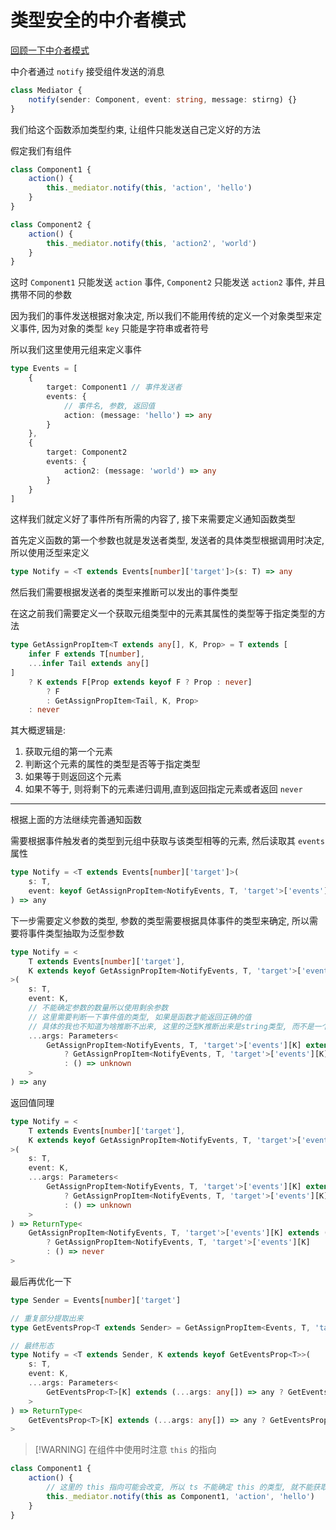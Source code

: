 # 类型安全的中介者模式

[回顾一下中介者模式](../../design-pattern/pattern/mediator/mediator.md)

中介者通过 `notify` 接受组件发送的消息

```ts
class Mediator {
	notify(sender: Component, event: string, message: stirng) {}
}
```

我们给这个函数添加类型约束, 让组件只能发送自己定义好的方法

假定我们有组件

```ts
class Component1 {
	action() {
		this._mediator.notify(this, 'action', 'hello')
	}
}

class Component2 {
	action() {
		this._mediator.notify(this, 'action2', 'world')
	}
}
```

这时 `Component1` 只能发送 `action` 事件, `Component2` 只能发送 `action2` 事件, 并且携带不同的参数

因为我们的事件发送根据对象决定, 所以我们不能用传统的定义一个对象类型来定义事件, 因为对象的类型 `key` 只能是字符串或者符号

所以我们这里使用元组来定义事件

```ts
type Events = [
	{
		target: Component1 // 事件发送者
		events: {
			// 事件名, 参数, 返回值
			action: (message: 'hello') => any
		}
	},
	{
		target: Component2
		events: {
			action2: (message: 'world') => any
		}
	}
]
```

这样我们就定义好了事件所有所需的内容了, 接下来需要定义通知函数类型

首先定义函数的第一个参数也就是发送者类型, 发送者的具体类型根据调用时决定, 所以使用泛型来定义

```ts
type Notify = <T extends Events[number]['target']>(s: T) => any
```

然后我们需要根据发送者的类型来推断可以发出的事件类型

在这之前我们需要定义一个获取元组类型中的元素其属性的类型等于指定类型的方法

```ts
type GetAssignPropItem<T extends any[], K, Prop> = T extends [
	infer F extends T[number],
	...infer Tail extends any[]
]
	? K extends F[Prop extends keyof F ? Prop : never]
		? F
		: GetAssignPropItem<Tail, K, Prop>
	: never
```

其大概逻辑是:

1. 获取元组的第一个元素
2. 判断这个元素的属性的类型是否等于指定类型
3. 如果等于则返回这个元素
4. 如果不等于, 则将剩下的元素递归调用,直到返回指定元素或者返回 `never`

---

根据上面的方法继续完善通知函数

需要根据事件触发者的类型到元组中获取与该类型相等的元素, 然后读取其 `events` 属性

```ts
type Notify = <T extends Events[number]['target']>(
	s: T,
	event: keyof GetAssignPropItem<NotifyEvents, T, 'target'>['events']
) => any
```

下一步需要定义参数的类型, 参数的类型需要根据具体事件的类型来确定, 所以需要将事件类型抽取为泛型参数

```ts
type Notify = <
	T extends Events[number]['target'],
	K extends keyof GetAssignPropItem<NotifyEvents, T, 'target'>['events']
>(
	s: T,
	event: K,
	// 不能确定参数的数量所以使用剩余参数
	// 这里需要判断一下事件值的类型, 如果是函数才能返回正确的值
	// 具体的我也不知道为啥推断不出来, 这里的泛型K推断出来是string类型, 而不是一个确定的类型, 不过这并不影响使用, 只是定义是有点恶心
	...args: Parameters<
		GetAssignPropItem<NotifyEvents, T, 'target'>['events'][K] extends (...args: any[]) => any
			? GetAssignPropItem<NotifyEvents, T, 'target'>['events'][K]
			: () => unknown
	>
) => any
```

返回值同理

```ts
type Notify = <
	T extends Events[number]['target'],
	K extends keyof GetAssignPropItem<NotifyEvents, T, 'target'>['events']
>(
	s: T,
	event: K,
	...args: Parameters<
		GetAssignPropItem<NotifyEvents, T, 'target'>['events'][K] extends (...args: any[]) => any
			? GetAssignPropItem<NotifyEvents, T, 'target'>['events'][K]
			: () => unknown
	>
) => ReturnType<
	GetAssignPropItem<NotifyEvents, T, 'target'>['events'][K] extends (...args: any[]) => any
		? GetAssignPropItem<NotifyEvents, T, 'target'>['events'][K]
		: () => never
>
```

最后再优化一下

```ts
type Sender = Events[number]['target']

// 重复部分提取出来
type GetEventsProp<T extends Sender> = GetAssignPropItem<Events, T, 'target'>['events']

// 最终形态
type Notify = <T extends Sender, K extends keyof GetEventsProp<T>>(
	s: T,
	event: K,
	...args: Parameters<
		GetEventsProp<T>[K] extends (...args: any[]) => any ? GetEventsProp<T>[K] : () => unknown
	>
) => ReturnType<
	GetEventsProp<T>[K] extends (...args: any[]) => any ? GetEventsProp<T>[K] : () => never
>
```

> [!WARNING] 在组件中使用时注意 `this` 的指向

```ts
class Component1 {
	action() {
		// 这里的 this 指向可能会改变, 所以 ts 不能确定 this 的类型, 就不能获取完整的提示
		this._mediator.notify(this as Component1, 'action', 'hello')
	}
}
```
